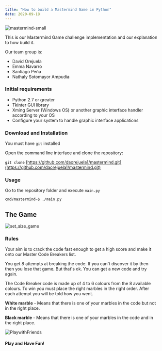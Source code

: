 ```yaml
---
title: "How to build a Mastermind Game in Python"
date: 2020-09-18
---
```


![mastermind-small](https://user-images.githubusercontent.com/28455356/93660506-452c2680-fa15-11ea-9741-be1cc0f987d3.jpg)

This is our Mastermind Game challenge implementation and our explanation to how build it.

Our team group is:

  * David Orejuela
  * Emma Navarro
  * Santiago Peña
  * Nathaly Sotomayor Ampudia
  
### Initial requirements

  * Python 2.7 or greater
  * Tkinter GUI library
  * Xming Server (Windows OS) or another graphic interface handler according to your OS
  * Configure your system to handle graphic interface applications  
 
### Download and Installation

You must have `git` installed

Open the command line interface and clone the repository:

  `git clone` [https://github.com/daorejuela1/mastermind.git](https://github.com/daorejuela1/mastermind.git)
  
### Usage

Go to the repository folder and execute `main.py`

  ```bash
  cmd/mastermind~$ ./main.py
  ```
  
## The Game

![set_size_game](https://user-images.githubusercontent.com/28455356/93660394-00ec5680-fa14-11ea-86d4-22af77145691.gif)

### Rules

Your aim is to crack the code fast enough to get a high score and make it onto our Master Code Breakers list.

You get 8 attempts at breaking the code. If you can't discover it by then then you lose that game. But that's ok. You can get a new code and try again.

The Code Breaker code is made up of 4 to 6 colours from the 8 available colours. To win you must place the right marbles in the right order. After each attempt you will be told how you went.

**White marble** - Means that there is one of your marbles in the code but not in the right place.

**Black marble** - Means that there is one of your marbles in the code and in the right place.

![PlaywithFriends](https://user-images.githubusercontent.com/28455356/93660450-ac95a680-fa14-11ea-917d-006ccfb9440f.gif)

#### Play and Have Fun!
